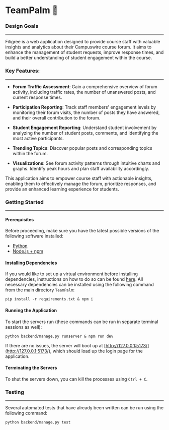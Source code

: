 # TeamPalm 🌴

### Design Goals
---

Filigree is a web application designed to provide course staff with valuable insights and analytics about their Campuswire course forum. It aims to enhance the management of student requests, improve response times, and build a better understanding of student engagement within the course.

### Key Features:
---

- **Forum Traffic Assessment**: Gain a comprehensive overview of forum activity, including traffic rates, the number of unanswered posts, and current response times.

- **Participation Reporting**: Track staff members' engagement levels by monitoring their forum visits, the number of posts they have answered, and their overall contribution to the forum.

- **Student Engagement Reporting**: Understand student involvement by analyzing the number of student posts, comments, and identifying the most active participants.

- **Trending Topics**: Discover popular posts and corresponding topics within the forum.

- **Visualizations**: See forum activity patterns through intuitive charts and graphs. Identify peak hours and plan staff availability accordingly.

This application aims to empower course staff with actionable insights, enabling them to effectively manage the forum, prioritize responses, and provide an enhanced learning experience for students.

### Getting Started
---

#### Prerequisites
Before proceeding, make sure you have the latest possible versions of the following software installed:

- [Python](https://www.python.org/downloads/)
- [Node.js + npm](https://docs.npmjs.com/downloading-and-installing-node-js-and-npm)

#### Installing Dependencies
If you would like to set up a virtual environment before installing dependencies, instructions on how to do so can be found [here](https://docs.python.org/3/library/venv.html). All necessary dependencies can be installed using the following command from the main directory `TeamPalm`:
```
pip install -r requirements.txt & npm i
```

#### Running the Application

To start the servers run (these commands can be run in separate terminal sessions as well):
```
python backend/manage.py runserver & npm run dev
```

If there are no issues, the server will boot up at [http://127.0.0.1:5173/](http://127.0.0.1:5173/), which should load up the login page for the application.

#### Terminating the Servers

To shut the servers down, you can kill the processes using `Ctrl + C`.

### Testing
---
Several automated tests that have already been written can be run using the following command:

```shell
python backend/manage.py test
```
